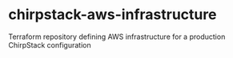 # chirpstack-aws-infrastructure
Terraform repository defining AWS infrastructure for a production ChirpStack configuration

<!-- BEGINNING OF PRE-COMMIT-TERRAFORM DOCS HOOK -->

<!-- END OF PRE-COMMIT-TERRAFORM DOCS HOOK -->